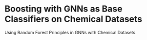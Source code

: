 # Boosting with GNNs as Base Classifiers on Chemical Datasets
Using Random Forest Principles in GNNs with Chemical Datasets
